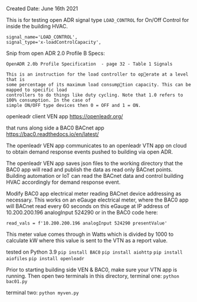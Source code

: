 Created Date: June 16th 2021

This is for testing open ADR signal type `LOAD_CONTROL` for On/Off Control for inside the building HVAC.

```
signal_name='LOAD_CONTROL',
signal_type='x-loadControlCapacity',
```
Snip from open ADR 2.0 Profile B Specs:

```
OpenADR 2.0b Profile Specification  - page 32 - Table 1 Signals

This is an instruction for the load controller to operate at a level that is 
some percentage of its maximum load consumption capacity. This can be mapped to specific load 
controllers to do things like duty cycling. Note that 1.0 refers to 100% consumption. In the case of 
simple ON/OFF type devices then 0 = OFF and 1 = ON. 
```

openleadr client VEN app
https://openleadr.org/


that runs along side a BAC0 BACnet app
https://bac0.readthedocs.io/en/latest/


The openleadr VEN app communicates to an openleadr VTN app on cloud
to obtain demand response events pushed to building via open ADR.

The openleadr VEN app saves json files to the working directory that
the BAC0 app will read and publish the data as read only BACnet
points. Building automation or IoT can read the BACnet data
and control building HVAC accordingly for demand response event.


Modify BAC0 app electrical meter reading BACnet device addressing 
as necessary. This works on an eGauge electrical meter, where the BAC0 
app will BACnet read every 60 seconds on this eGauge at IP address of 
10.200.200.196 analogInput 524290 or in the BAC0 code here:

`read_vals = f'10.200.200.196 analogInput 524290 presentValue'`

This meter value comes through in Watts which is divided by 1000
to calculate kW where this value is sent to the VTN as a report value.


tested on Python 3.9
`pip install BAC0`
`pip install aiohttp`
`pip install aiofiles`
`pip install openleadr`

Prior to starting building side VEN & BAC0, make sure your VTN app
is running. Then open two terminals in this directory, terminal one:
`python bac01.py`

terminal two:
`python myven.py`




